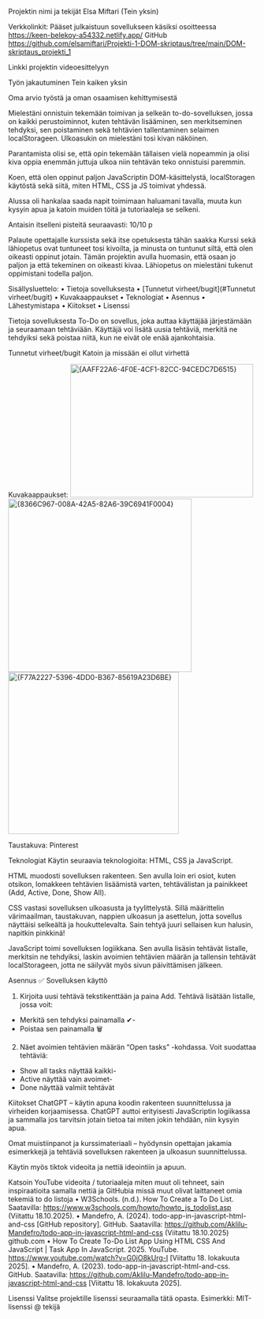 Projektin nimi ja tekijät
Elsa Miftari (Tein yksin)

Verkkolinkit:
Pääset julkaistuun sovellukseen käsiksi osoitteessa https://keen-belekoy-a54332.netlify.app/
GitHub https://github.com/elsamiftari/Projekti-1-DOM-skriptaus/tree/main/DOM-skriptaus_projekti_1

Linkki projektin videoesittelyyn 

Työn jakautuminen
Tein kaiken yksin

Oma arvio työstä ja oman osaamisen kehittymisestä

Mielestäni onnistuin tekemään toimivan ja selkeän to-do-sovelluksen, jossa on kaikki perustoiminnot, kuten tehtävän lisääminen, sen merkitseminen tehdyksi, sen poistaminen sekä tehtävien tallentaminen selaimen localStorageen. Ulkoasukin on mielestäni tosi kivan näköinen.

Parantamista olisi se, että opin tekemään tällaisen vielä nopeammin ja olisi kiva oppia enemmän juttuja ulkoa niin tehtävän teko onnistuisi paremmin.

Koen, että olen oppinut paljon JavaScriptin DOM-käsittelystä, localStoragen käytöstä sekä siitä, miten HTML, CSS ja JS toimivat yhdessä.

Alussa oli hankalaa saada napit toimimaan haluamani tavalla, muuta kun kysyin apua ja katoin muiden töitä ja tutoriaaleja se selkeni. 

Antaisin itselleni pisteitä seuraavasti: 10/10 p

Palaute opettajalle kurssista sekä itse opetuksesta tähän saakka
Kurssi sekä lähiopetus ovat tuntuneet tosi kivoilta, ja minusta on tuntunut siltä, että olen oikeasti oppinut jotain. Tämän projektin avulla huomasin, että osaan jo paljon ja että tekeminen on oikeasti kivaa. Lähiopetus on mielestäni tukenut oppimistani todella paljon.

Sisällysluettelo:
•	Tietoja sovelluksesta
•	[Tunnetut virheet/bugit](#Tunnetut virheet/bugit)
•	Kuvakaappaukset
•	Teknologiat
•	Asennus
•	Lähestymistapa
•	Kiitokset
•	Lisenssi

Tietoja sovelluksesta
To-Do on sovellus, joka auttaa käyttäjää järjestämään ja seuraamaan tehtäviään. Käyttäjä voi lisätä uusia tehtäviä, merkitä ne tehdyiksi sekä poistaa niitä, kun ne eivät ole enää ajankohtaisia.

Tunnetut virheet/bugit
Katoin ja missään ei ollut virhettä

Kuvakaappaukset:
<img width="371" height="270" alt="{AAFF22A6-4F0E-4CF1-82CC-94CEDC7D6515}" src="https://github.com/user-attachments/assets/aefb9475-9557-4c47-8ccc-e3defceb5bb8" />
<img width="372" height="351" alt="{8366C967-008A-42A5-82A6-39C6941F0004}" src="https://github.com/user-attachments/assets/b98a3643-0d8f-455b-9782-a59813d7d7b7" />
<img width="346" height="328" alt="{F77A2227-5396-4DD0-B367-85619A23D6BE}" src="https://github.com/user-attachments/assets/b21d626e-b74e-4bfc-b542-e49d60cddc0f" />

Taustakuva: Pinterest 

Teknologiat
Käytin seuraavia teknologioita: HTML, CSS ja JavaScript.

HTML muodosti sovelluksen rakenteen. Sen avulla loin eri osiot, kuten otsikon, lomakkeen tehtävien lisäämistä varten, tehtävälistan ja painikkeet (Add, Active, Done, Show All).

CSS vastasi sovelluksen ulkoasusta ja tyylittelystä. Sillä määrittelin värimaailman, taustakuvan, nappien ulkoasun ja asettelun, jotta sovellus näyttäisi selkeältä ja houkuttelevalta. Sain tehtyä juuri  sellaisen kun halusin, napitkin pinkkinä!

JavaScript toimi sovelluksen logiikkana. Sen avulla lisäsin tehtävät listalle, merkitsin ne tehdyiksi, laskin avoimien tehtävien määrän ja tallensin tehtävät localStorageen, jotta ne säilyvät myös sivun päivittämisen jälkeen.


Asennus
✅ Sovelluksen käyttö
1.	Kirjoita uusi tehtävä tekstikenttään ja paina Add.
Tehtävä lisätään listalle, jossa voit:
-	Merkitä sen tehdyksi painamalla ✔-
-	Poistaa sen painamalla 🗑
2.	Näet avoimien tehtävien määrän “Open tasks” -kohdassa.
Voit suodattaa tehtäviä:
-	Show all tasks näyttää kaikki-
-	Active näyttää vain avoimet-
-	Done näyttää valmiit tehtävät

Kiitokset
ChatGPT – käytin apuna koodin rakenteen suunnittelussa ja virheiden korjaamisessa. ChatGPT auttoi erityisesti JavaScriptin logiikassa ja sammalla jos tarvitsin jotain tietoa tai miten jokin tehdään, niin kysyin apua. 

Omat muistiinpanot ja kurssimateriaali – hyödynsin opettajan jakamia esimerkkejä ja tehtäviä sovelluksen rakenteen ja ulkoasun suunnittelussa.

Käytin myös tiktok videoita ja nettiä ideointiin ja apuun.

Katsoin YouTube videoita / tutoriaaleja miten muut oli tehneet, sain inspiraatioita samalla nettiä ja GitHubia missä muut olivat laittaneet omia tekemiä to do listoja
•	W3Schools. (n.d.). How To Create a To Do List. Saatavilla: https://www.w3schools.com/howto/howto_js_todolist.asp (Viitattu 18.10.2025).
•	Mandefro, A. (2024). todo-app-in-javascript-html-and-css [GitHub repository]. GitHub. Saatavilla: https://github.com/Aklilu-Mandefro/todo-app-in-javascript-html-and-css (Viitattu 18.10.2025) github.com
•	How To Create To-Do List App Using HTML CSS And JavaScript | Task App In JavaScript. 2025. YouTube. https://www.youtube.com/watch?v=G0jO8kUrg-I [Viitattu 18. lokakuuta 2025].
•	Mandefro, A. (2023). todo-app-in-javascript-html-and-css. GitHub. Saatavilla: https://github.com/Aklilu-Mandefro/todo-app-in-javascript-html-and-css [Viitattu 18. lokakuuta 2025].

Lisenssi
Valitse projektille lisenssi seuraamalla tätä opasta.
Esimerkki: MIT-lisenssi @ tekijä
